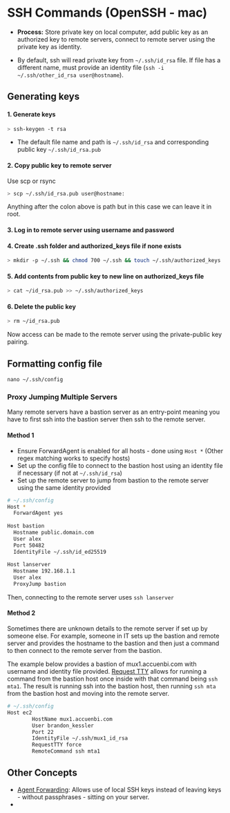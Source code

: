 # SSH Commands (OpenSSH - mac)

* **Process:** Store private key on local computer, add public key as an authorized key to remote servers, connect to remote server using the private key as identity.

* By default, ssh will read private key from `~/.ssh/id_rsa` file. If file has a different name, must provide an identity file (`ssh -i ~/.ssh/other_id_rsa user@hostname`). 

## Generating keys

#### 1. Generate keys

```bash
> ssh-keygen -t rsa
```

* The default file name and path is `~/.ssh/id_rsa` and corresponding public key `~/.ssh/id_rsa.pub`

#### 2. Copy public key to remote server

Use scp or rsync

```bash
> scp ~/.ssh/id_rsa.pub user@hostname:
```

Anything after the colon above is path but in this case we can leave it in root.

#### 3. Log in to remote server using username and password

#### 4. Create .ssh folder and authorized_keys file if none exists

```bash
> mkdir -p ~/.ssh && chmod 700 ~/.ssh && touch ~/.ssh/authorized_keys
```

#### 5. Add contents from public key to new line on authorized_keys file

```bash
> cat ~/id_rsa.pub >> ~/.ssh/authorized_keys
```

#### 6. Delete the public key

```bash
> rm ~/id_rsa.pub
```

Now access can be made to the remote server using the private-public key pairing.


## Formatting config file

`nano ~/.ssh/config`

### Proxy Jumping Multiple Servers

Many remote servers have a bastion server as an entry-point meaning you have to first ssh into the bastion server then ssh to the remote server.

#### Method 1

* Ensure ForwardAgent is enabled for all hosts - done using `Host *` (Other regex matching works to specify hosts)
* Set up the config file to connect to the bastion host using an identity file if necessary (if not at `~/.ssh/id_rsa`)
* Set up the remote server to jump from bastion to the remote server using the same identity provided

```bash
# ~/.ssh/config
Host *
  ForwardAgent yes
  
Host bastion
  Hostname public.domain.com
  User alex
  Port 50482
  IdentityFile ~/.ssh/id_ed25519
  
Host lanserver
  Hostname 192.168.1.1
  User alex
  ProxyJump bastion
```

Then, connecting to the remote server uses `ssh lanserver`

#### Method 2

Sometimes there are unknown details to the remote server if set up by someone else. For example, someone in IT sets up the bastion and remote server and provides the hostname to the bastion and then just a command to then connect to the remote server from the bastion.

The example below provides a bastion of mux1.accuenbi.com with username and identity file provided. [Request TTY](https://unix.stackexchange.com/questions/27713/ssh-config-way-to-specify-pseudo-tty-allocation-and-command-execution) allows for running a command from the bastion host once inside with that command being `ssh mta1`. The result is running ssh into the bastion host, then running `ssh mta` from the bastion host and moving into the remote server.

```bash
# ~/.ssh/config
Host ec2    
        HostName mux1.accuenbi.com
        User brandon_kessler
        Port 22
        IdentityFile ~/.ssh/mux1_id_rsa
        RequestTTY force
        RemoteCommand ssh mta1
```


## Other Concepts

* [Agent Forwarding](https://docs.github.com/en/developers/overview/using-ssh-agent-forwarding): Allows use of local SSH keys instead of leaving keys - without passphrases - sitting on your server.
* 
